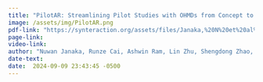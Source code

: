 ```yaml
---
title: "PilotAR: Streamlining Pilot Studies with OHMDs from Concept to Insight"
image: /assets/img/PilotAR.png
pdf-link: "https://synteraction.org/assets/files/Janaka,%20N%20et%20al%202024%20-%20PilotAR%20Streamlining%20Pilot%20Studies%20with%20OHMDs%20from%20Concept%20to%20Insight.pdf"
page-link:
video-link:
author: "Nuwan Janaka, Runze Cai, Ashwin Ram, Lin Zhu, Shengdong Zhao, Kai Qi Yong"
date-text:
date:  2024-09-09 23:43:45 -0500
---
```





